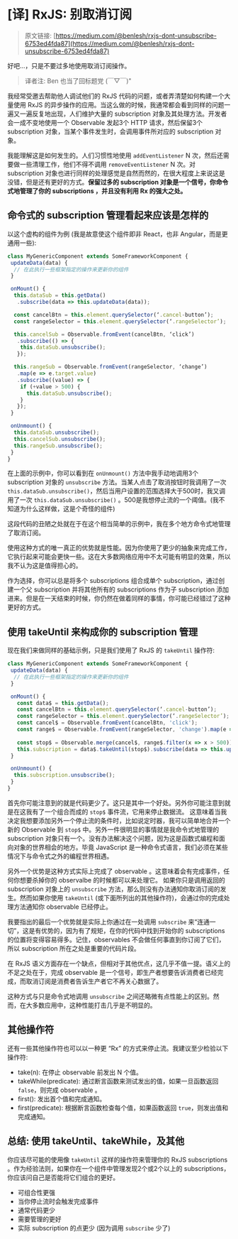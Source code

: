# [译] RxJS: 别取消订阅

> 原文链接: [https://medium.com/@benlesh/rxjs-dont-unsubscribe-6753ed4fda87](https://medium.com/@benlesh/rxjs-dont-unsubscribe-6753ed4fda87)

好吧...，只是不要过多地使用取消订阅操作。

> 译者注: Ben 也当了回标题党 (￣▽￣)"

我经常受邀去帮助他人调试他们的 RxJS 代码的问题，或者弄清楚如何构建一个大量使用 RxJS 的异步操作的应用。当这么做的时候，我通常都会看到同样的问题一遍又一遍反复地出现，人们维护大量的 subscription 对象及其处理方法。开发者会一成不变地使用一个 Observable 发起3个 HTTP 请求，然后保留3个 subscription 对象，当某个事件发生时，会调用事件所对应的 subscription 对象。

我能理解这是如何发生的。人们习惯性地使用 `addEventListener` N 次，然后还需要做一些清理工作，他们不得不调用 `removeEventListener` N 次。对 subscription 对象也进行同样的处理感觉是自然而然的，在很大程度上来说这是没错，但是还有更好的方式。**保留过多的 subscription 对象是一个信号，你命令式地管理了你的 subscriptions ，并且没有利用 Rx 的强大之处。**

## 命令式的 subscription 管理看起来应该是怎样的

以这个虚构的组件为例 (我是故意使这个组件即非 React，也非 Angular，而是更通用一些):

```javascript
class MyGenericComponent extends SomeFrameworkComponent {
 updateData(data) {
  // 在此执行一些框架指定的操作来更新你的组件
 }

 onMount() {
  this.dataSub = this.getData()
   .subscribe(data => this.updateData(data));

  const cancelBtn = this.element.querySelector(‘.cancel-button’);
  const rangeSelector = this.element.querySelector(‘.rangeSelector’);

  this.cancelSub = Observable.fromEvent(cancelBtn, ‘click’)
   .subscribe(() => {
    this.dataSub.unsubscribe();
   });

  this.rangeSub = Observable.fromEvent(rangeSelector, ‘change’)
   .map(e => e.target.value)
   .subscribe((value) => {
    if (+value > 500) {
      this.dataSub.unsubscribe();
    }
   });
 }

 onUnmount() {
  this.dataSub.unsubscribe();
  this.cancelSub.unsubscribe();
  this.rangeSub.unsubscribe();
 }
}
```

在上面的示例中，你可以看到在 `onUnmount()` 方法中我手动地调用3个 subscription 对象的 `unsubscribe` 方法。当某人点击了取消按钮时我调用了一次 `this.dataSub.unsubscribe()`，然后当用户设置的范围选择大于500时，我又调用了一次 `this.dataSub.unsubscribe()` 。500是我想停止流的一个阈值。(我不知道为什么这样做，这是个奇怪的组件)

这段代码的丑陋之处就在于在这个相当简单的示例中，我在多个地方命令式地管理了取消订阅。

使用这种方式的唯一真正的优势就是性能。因为你使用了更少的抽象来完成工作，它执行起来可能会更快一些。这在大多数网络应用中不太可能有明显的效果，所以我不认为这是值得担心的。

作为选择，你可以总是将多个 subscriptions 组合成单个 subscription，通过创建一个父 subscription 并将其他所有的 subscriptions 作为子 subscription 添加进来。但是在一天结束的时候，你仍然在做着同样的事情，你可能已经错过了这种更好的方式。

## 使用 takeUntil 来构成你的 subscription 管理

现在我们来做同样的基础示例，只是我们使用了 RxJS 的 `takeUntil` 操作符:

```javascript
class MyGenericComponent extends SomeFrameworkComponent {
 updateData(data) {
  // 在此执行一些框架指定的操作来更新你的组件
 }

 onMount() {
   const data$ = this.getData();
   const cancelBtn = this.element.querySelector(‘.cancel-button’);
   const rangeSelector = this.element.querySelector(‘.rangeSelector’);
   const cancel$ = Observable.fromEvent(cancelBtn, 'click');
   const range$ = Observable.fromEvent(rangeSelector, 'change').map(e => e.target.value);
   
   const stop$ = Observable.merge(cancel$, range$.filter(x => x > 500))
   this.subscription = data$.takeUntil(stop$).subscribe(data => this.updateData(data));
 }

 onUnmount() {
  this.subscription.unsubscribe();
 }
}
```

首先你可能注意到的就是代码更少了。这只是其中一个好处。另外你可能注意到就是在这我有了一个组合而成的 `stop$` 事件流，它用来停止数据流。
这意味着当我决定我想要添加另外一个停止流的条件时，比如说定时器，我可以简单地合并一个新的 Observable 到 `stop$` 中。另外一件很明显的事情就是我命令式地管理的 subscription 对象只有一个。没有办法解决这个问题，因为这是函数式编程和面向对象的世界相会的地方。毕竟 JavaScript 是一种命令式语言，我们必须在某些情况下与命令式之外的编程世界相遇。

另外一个优势是这种方式实际上完成了 observable 。这意味着会有完成事件，任何你想要杀掉你的 observalbe 的时候都可以来处理它。
如果你只是调用返回的 subscription 对象上的 `unsubscribe` 方法，那么则没有办法通知你取消订阅的发生。然而如果你使用 `takeUntil` (或下面所列出的其他操作符)，会通过你的完成处理方法通知你 observable 已经停止。

我要指出的最后一个优势就是实际上你通过在一处调用 `subscribe` 来“连通一切”，这是有优势的，因为有了规矩，在你的代码中找到开始你的 subscriptions 的位置将变得容易得多。记住，observables 不会做任何事直到你订阅了它们，所以 subscription 所在之处是重要的代码片段。

在 RxJS 语义方面存在一个缺点，但相对于其他优点，这几乎不值一提。语义上的不足之处在于，完成 observable 是一个信号，即生产者想要告诉消费者已经完成，而取消订阅是消费者告诉生产者它不再关心数据了。

这种方式与只是命令式地调用 `unsubscribe` 之间还略微有点性能上的区别。然而，在大多数应用中，这种性能打击几乎是不明显的。

## 其他操作符

还有一些其他操作符也可以以一种更 “Rx” 的方式来停止流。我建议至少检验以下操作符:

  * take(n): 在停止 observable 前发出 N 个值。
  * takeWhile(predicate): 通过断言函数来测试发出的值，如果一旦函数返回 `false`，则完成 observable 。
  * first(): 发出首个值和完成通知。
  * first(predicate): 根据断言函数检查每个值，如果函数返回 `true`，则发出值和完成通知。

## 总结: 使用 takeUntil、takeWhile，及其他

你应该尽可能的使用像 `takeUntil` 这样的操作符来管理你的 RxJS subscriptions 。作为经验法则，如果你在一个组件中管理发现2个或2个以上的 subscriptions，你应该问自己是否能将它们组合的更好。

  * 可组合性更强
  * 当你停止流时会触发完成事件
  * 通常代码更少
  * 需要管理的更好
  * 实际 subscription 的点更少 (因为调用 `subscribe` 少了)
